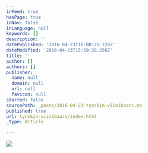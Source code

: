 ```yaml
---
inFeed: true
hasPage: true
inNav: false
inLanguage: null
keywords: []
description: ''
datePublished: '2016-04-23T16:00:21.728Z'
dateModified: '2016-04-23T15:59:38.258Z'
title: ''
author: []
authors: []
publisher:
  name: null
  domain: null
  url: null
  favicon: null
starred: false
sourcePath: _posts/2016-04-23-tyoskin-viinibaari.md
published: true
url: tyoskin-viinibaari/index.html
_type: Article

---
```

![](https://the-grid-user-content.s3-us-west-2.amazonaws.com/f938e9bd-37d1-4b92-a1e9-a0afb4c73d66.jpg)